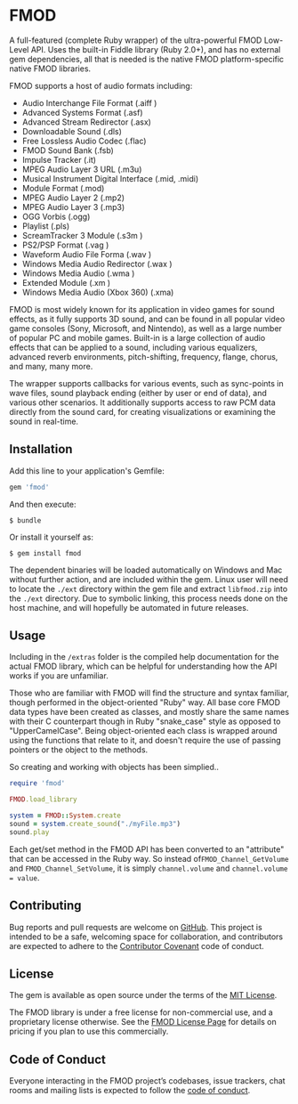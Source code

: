 # FMOD



A full-featured (complete Ruby wrapper) of the ultra-powerful FMOD Low-Level API. Uses the built-in Fiddle library (Ruby 2.0+), and has no external gem dependencies, all that is needed is the native FMOD platform-specific native FMOD libraries.

FMOD supports a host of audio formats including:
   * Audio Interchange File Format (.aiff )
   * Advanced Systems Format (.asf)
   * Advanced Stream Redirector (.asx)
   * Downloadable Sound (.dls)
   * Free Lossless Audio Codec (.flac)
   * FMOD Sound Bank (.fsb)
   * Impulse Tracker (.it)
   * MPEG Audio Layer 3 URL (.m3u)
   * Musical Instrument Digital Interface (.mid, .midi)
   * Module Format (.mod)
   * MPEG Audio Layer 2 (.mp2)
   * MPEG Audio Layer 3 (.mp3)
   * OGG Vorbis (.ogg)
   * Playlist (.pls)
   * ScreamTracker 3 Module (.s3m )
   * PS2/PSP Format (.vag )
   * Waveform Audio File Forma (.wav )
   * Windows Media Audio Redirector (.wax )
   * Windows Media Audio (.wma )
   * Extended Module (.xm )
   * Windows Media Audio (Xbox 360) (.xma)
   
FMOD is most widely known for its application in video games for sound effects, as it fully supports 3D sound, and can be found in all popular video game consoles (Sony, Microsoft, and Nintendo), as well as a large number of popular PC and mobile games. Built-in is a large collection of audio effects that can be applied to a sound, including various equalizers, advanced reverb environments, pitch-shifting, frequency, flange, chorus, and many, many more. 

The wrapper supports callbacks for various events, such as sync-points in wave files, sound playback ending (either by user or end of data), and various other scenarios.  It additionally supports access to raw PCM data directly from the sound card, for creating visualizations or examining the sound in real-time.

## Installation

Add this line to your application's Gemfile:

```ruby
gem 'fmod'
```

And then execute:

    $ bundle

Or install it yourself as:

    $ gem install fmod
    
The dependent binaries will be loaded automatically on Windows and Mac without further action, and are included within the gem. Linux user will need to locate the `./ext` directory within the gem file and extract `libfmod.zip` into the `./ext` directory. Due to symbolic linking, this process needs done on the host machine, and will hopefully be automated in future releases.

## Usage

Including in the `/extras` folder is the compiled help documentation for the actual FMOD library, which can be helpful for understanding how the API works if you are unfamiliar.

Those who are familiar with FMOD will find the structure and syntax familiar, though performed in the object-oriented "Ruby" way.  All base core FMOD data types have been created as classes, and mostly share the same names with their C counterpart though in Ruby "snake_case" style as opposed to "UpperCamelCase".  Being object-oriented each class is wrapped around using the functions that relate to it, and doesn't require the use of passing pointers or the object to the methods.

So creating and working with objects has been simplied..

```ruby
require 'fmod'

FMOD.load_library

system = FMOD::System.create
sound = system.create_sound("./myFile.mp3")
sound.play  
``` 

Each get/set method in the FMOD API has been converted to an "attribute" that can be accessed in the Ruby way. So instead of`FMOD_Channel_GetVolume` and `FMOD_Channel_SetVolume`, it is simply `channel.volume` and `channel.volume = value`. 


## Contributing

Bug reports and pull requests are welcome on [GitHub](https://github.com/ForeverZer0/fmod). This project is intended to be a safe, welcoming space for collaboration, and contributors are expected to adhere to the [Contributor Covenant](http://contributor-covenant.org) code of conduct.

## License

The gem is available as open source under the terms of the [MIT License](https://opensource.org/licenses/MIT).

The FMOD library is under a free license for non-commercial use, and a proprietary license otherwise. See the [FMOD License Page](https://www.fmod.com/licensing) for details on pricing if you plan to use this commercially.

## Code of Conduct

Everyone interacting in the FMOD project’s codebases, issue trackers, chat rooms and mailing lists is expected to follow the [code of conduct](https://github.com/ForeverZer0/fmod/blob/master/CODE_OF_CONDUCT.md).
